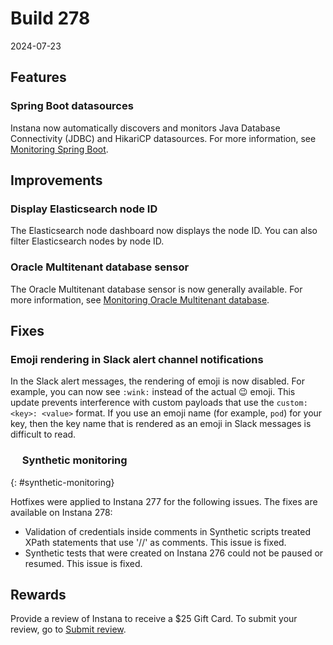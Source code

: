# Build 278

2024-07-23

## Features
### Spring Boot datasources
Instana now automatically discovers and monitors Java Database Connectivity (JDBC) and HikariCP datasources. For more information, see [Monitoring Spring Boot](https://www.ibm.com/docs/en/instana-observability/current?topic=technologies-monitoring-spring-boot#monitoring-spring-boot).

## Improvements
### Display Elasticsearch node ID
The Elasticsearch node dashboard now displays the node ID. You can also filter Elasticsearch nodes by node ID.

### Oracle Multitenant database sensor
The Oracle Multitenant database sensor is now generally available. For more information, see [Monitoring Oracle Multitenant database](https://www.ibm.com/docs/en/instana-observability/current?topic=technologies-monitoring-oracle-multitenant-database#monitoring-oracle-multitenant-database).

## Fixes
### Emoji rendering in Slack alert channel notifications
In the Slack alert messages, the rendering of emoji is now disabled. For example, you can now see `:wink:` instead of the actual 😉 emoji. This update prevents interference with custom payloads that use the `custom:<key>: <value>` format. If you use an emoji name (for example, `pod`) for your key, then the key name that is rendered as an emoji in Slack messages is difficult to read.

### <a href="#synthetic-monitoring"><img src="../../ecosystem/icons2/anchor.svg" width="15px" height="15px"></img></a> Synthetic monitoring
{: #synthetic-monitoring}

Hotfixes were applied to Instana 277 for the following issues. The fixes are available on Instana 278:

* Validation of credentials inside comments in Synthetic scripts treated XPath statements that use '//' as comments. This issue is fixed.
* Synthetic tests that were created on Instana 276 could not be paused or resumed. This issue is fixed. 

## Rewards
Provide a review of Instana to receive a $25 Gift Card. To submit your review, go to [Submit review](https://www.g2.com/contributor/instana-an-ibm-company-25-usd-2-reward-link?secure%5Bpage_id%5D=instana-an-ibm-company-25-usd-2-reward-link&secure%5Brewards%5D=true&secure%5Btoken%5D=5f61c4680c043dd462ee268a2e95504e1cec47c239f634889f1a86908d965fa1&utm_source=ibm&utm_medium=CSA&utm_campaign=email).
